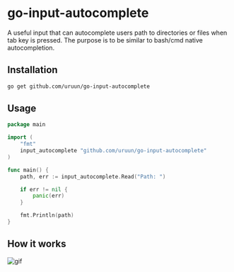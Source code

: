 # go-input-autocomplete

A useful input that can autocomplete users path to directories or files when tab key is pressed. The purpose is to be similar to bash/cmd native autocompletion.

## Installation

```bash
go get github.com/uruun/go-input-autocomplete
```

## Usage

```go
package main

import (
	"fmt"
	input_autocomplete "github.com/uruun/go-input-autocomplete"
)

func main() {
	path, err := input_autocomplete.Read("Path: ")

	if err != nil {
		panic(err)
	}

	fmt.Println(path)
}
```

## How it works

![gif](doc/go-input-autocomplete.gif)
